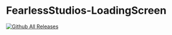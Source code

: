 # FearlessStudios-LoadingScreen
 
[![Github All Releases](https://img.shields.io/github/downloads/FearlessNite345/FearlessStudios-LoadingScreen/total.svg)]()
